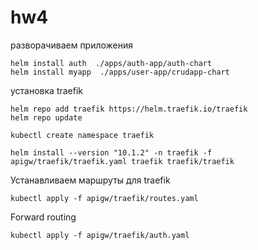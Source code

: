 # hw4
разворачиваем приложения 
````
helm install auth  ./apps/auth-app/auth-chart
helm install myapp  ./apps/user-app/crudapp-chart
````

установка traefik
````
helm repo add traefik https://helm.traefik.io/traefik
helm repo update

kubectl create namespace traefik

helm install --version "10.1.2" -n traefik -f apigw/traefik/traefik.yaml traefik traefik/traefik
````

Устанавливаем маршруты для traefik
````
kubectl apply -f apigw/traefik/routes.yaml
````

Forward routing
````
kubectl apply -f apigw/traefik/auth.yaml
````

